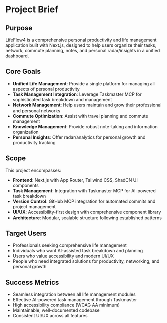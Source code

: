 # Project Brief

## Purpose
LifeFlow4 is a comprehensive personal productivity and life management application built with Next.js, designed to help users organize their tasks, network, commute planning, notes, and personal radar/insights in a unified dashboard.

## Core Goals
- **Unified Life Management**: Provide a single platform for managing all aspects of personal productivity
- **Task Management Integration**: Leverage Taskmaster MCP for sophisticated task breakdown and management
- **Network Management**: Help users maintain and grow their professional and personal networks
- **Commute Optimization**: Assist with travel planning and commute management
- **Knowledge Management**: Provide robust note-taking and information organization
- **Personal Insights**: Offer radar/analytics for personal growth and productivity tracking

## Scope
This project encompasses:
- **Frontend**: Next.js with App Router, Tailwind CSS, ShadCN UI components
- **Task Management**: Integration with Taskmaster MCP for AI-powered task breakdown
- **Version Control**: GitHub MCP integration for automated commits and project management
- **UI/UX**: Accessibility-first design with comprehensive component library
- **Architecture**: Modular, scalable structure following established patterns

## Target Users
- Professionals seeking comprehensive life management
- Individuals who want AI-assisted task breakdown and planning
- Users who value accessibility and modern UI/UX
- People who need integrated solutions for productivity, networking, and personal growth

## Success Metrics
- Seamless integration between all life management modules
- Effective AI-powered task management through Taskmaster
- High accessibility compliance (WCAG AA minimum)
- Maintainable, well-documented codebase
- Consistent UI/UX across all features
